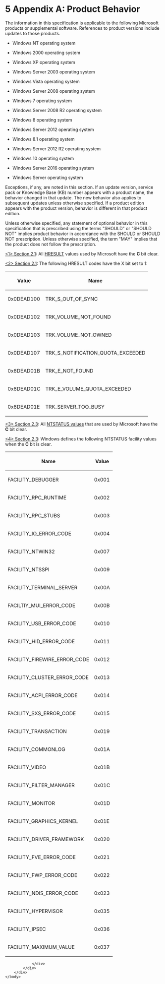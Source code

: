 <html dir="LTR" xmlns:mshelp="http://msdn.microsoft.com/mshelp" xmlns:ddue="http://ddue.schemas.microsoft.com/authoring/2003/5" xmlns:xlink="http://www.w3.org/1999/xlink" xmlns:tool="http://www.microsoft.com/tooltip">
    <head>
        <meta http-equiv="Content-Type" content="text/html; CHARSET=utf-8"></meta>
        <meta name="save" content="history"></meta>
        <title>5 Appendix A: Product Behavior</title>
        <xml>
            <mshelp:toctitle title="5 Appendix A: Product Behavior"></mshelp:toctitle>
            <mshelp:rltitle title="[MS-ERREF]: Appendix A: Product Behavior"></mshelp:rltitle>
            <mshelp:keyword index="A" term="1714a7aa-8e53-4076-8f8d-75073b780a41"></mshelp:keyword>
            <mshelp:attr name="DCSext.ContentType" value="open specification"></mshelp:attr>
            <mshelp:attr name="AssetID" value="1714a7aa-8e53-4076-8f8d-75073b780a41"></mshelp:attr>
            <mshelp:attr name="TopicType" value="kbRef"></mshelp:attr>
            <mshelp:attr name="DCSext.Title" value="[MS-ERREF]: Appendix A: Product Behavior" />
        </xml>
    </head>
    <body>
        <div id="header">
            <h1 class="heading">5 Appendix A: Product Behavior</h1>
        </div>
        <div id="mainSection">
            <div id="mainBody">
                <div id="allHistory" class="saveHistory"></div>
                <div id="sectionSection0" class="section" name="collapseableSection">
                    

<p>The information in this specification is applicable to the
following Microsoft products or supplemental software. References to product
versions include updates to those products.</p>

<ul><li><p><span><span> 
</span></span>Windows NT operating system</p>

</li><li><p><span><span> 
</span></span>Windows 2000 operating system</p>

</li><li><p><span><span> 
</span></span>Windows XP operating system</p>

</li><li><p><span><span> 
</span></span>Windows Server 2003 operating system</p>

</li><li><p><span><span> 
</span></span>Windows Vista operating system</p>

</li><li><p><span><span> 
</span></span>Windows Server 2008 operating system</p>

</li><li><p><span><span> 
</span></span>Windows 7 operating system</p>

</li><li><p><span><span> 
</span></span>Windows Server 2008 R2 operating system</p>

</li><li><p><span><span> 
</span></span>Windows 8 operating system</p>

</li><li><p><span><span> 
</span></span>Windows Server 2012 operating system</p>

</li><li><p><span><span> 
</span></span>Windows 8.1 operating system</p>

</li><li><p><span><span> 
</span></span>Windows Server 2012 R2 operating system</p>

</li><li><p><span><span> 
</span></span>Windows 10 operating system</p>

</li><li><p><span><span> 
</span></span>Windows Server 2016 operating system </p>

</li><li><p><span><span> 
</span></span>Windows Server operating system </p>

</li></ul><p>Exceptions, if any, are noted in this section. If an update
version, service pack or Knowledge Base (KB) number appears with a product
name, the behavior changed in that update. The new behavior also applies to
subsequent updates unless otherwise specified. If a product edition appears
with the product version, behavior is different in that product edition.</p>

<p>Unless otherwise specified, any statement of optional
behavior in this specification that is prescribed using the terms
&quot;SHOULD&quot; or &quot;SHOULD NOT&quot; implies product behavior in
accordance with the SHOULD or SHOULD NOT prescription. Unless otherwise specified,
the term &quot;MAY&quot; implies that the product does not follow the
prescription.</p>

<p><a id="Appendix_A_1"></a><a href="0642cb2f-2075-4469-918c-4441e69c548a.md#Appendix_A_Target_1">&lt;1&gt;
Section 2.1</a>: All <a href="6b46e050-0761-44b1-858b-9b37a74ca32e.md#gt_799103ab-b3cb-4eab-8c55-322821b2b235">HRESULT</a>
values used by Microsoft have the <b>C</b> bit clear.</p>

<p><a id="Appendix_A_2"></a><a href="0642cb2f-2075-4469-918c-4441e69c548a.md#Appendix_A_Target_2">&lt;2&gt;
Section 2.1</a>: The following HRESULT codes have the X bit set to 1:</p>

<table>
 <thead>
  <tr>
   <th>
   <p>Value</p>
   </th>
   <th>
   <p>Name</p>
   </th>
  </tr>
 </thead>
 <tr>
  <td>
  <p>0x0DEAD100</p>
  </td>
  <td>
  <p>TRK_S_OUT_OF_SYNC</p>
  </td>
 </tr>
 <tr>
  <td>
  <p>0x0DEAD102</p>
  </td>
  <td>
  <p>TRK_VOLUME_NOT_FOUND</p>
  </td>
 </tr>
 <tr>
  <td>
  <p>0x0DEAD103</p>
  </td>
  <td>
  <p>TRK_VOLUME_NOT_OWNED</p>
  </td>
 </tr>
 <tr>
  <td>
  <p>0x0DEAD107</p>
  </td>
  <td>
  <p>TRK_S_NOTIFICATION_QUOTA_EXCEEDED</p>
  </td>
 </tr>
 <tr>
  <td>
  <p>0x8DEAD01B</p>
  </td>
  <td>
  <p>TRK_E_NOT_FOUND</p>
  </td>
 </tr>
 <tr>
  <td>
  <p>0x8DEAD01C</p>
  </td>
  <td>
  <p>TRK_E_VOLUME_QUOTA_EXCEEDED</p>
  </td>
 </tr>
 <tr>
  <td>
  <p>0x8DEAD01E</p>
  </td>
  <td>
  <p>TRK_SERVER_TOO_BUSY</p>
  </td>
 </tr>
</table>

<p><a id="Appendix_A_3"></a><a href="87fba13e-bf06-450e-83b1-9241dc81e781.md#Appendix_A_Target_3">&lt;3&gt;
Section 2.3</a>: All <a href="87fba13e-bf06-450e-83b1-9241dc81e781.md">NTSTATUS
values</a> that are used by Microsoft have the <b>C</b> bit clear.</p>

<p><a id="Appendix_A_4"></a><a href="87fba13e-bf06-450e-83b1-9241dc81e781.md#Appendix_A_Target_4">&lt;4&gt;
Section 2.3</a>: Windows defines the following NTSTATUS facility values when
the <b>C</b> bit is clear.</p>

<table>
 <thead>
  <tr>
   <th>
   <p>Name</p>
   </th>
   <th>
   <p>Value</p>
   </th>
  </tr>
 </thead>
 <tr>
  <td>
  <p>FACILITY_DEBUGGER</p>
  </td>
  <td>
  <p>0x001</p>
  </td>
 </tr>
 <tr>
  <td>
  <p>FACILITY_RPC_RUNTIME</p>
  </td>
  <td>
  <p>0x002</p>
  </td>
 </tr>
 <tr>
  <td>
  <p>FACILITY_RPC_STUBS</p>
  </td>
  <td>
  <p>0x003</p>
  </td>
 </tr>
 <tr>
  <td>
  <p>FACILITY_IO_ERROR_CODE</p>
  </td>
  <td>
  <p>0x004</p>
  </td>
 </tr>
 <tr>
  <td>
  <p>FACILITY_NTWIN32</p>
  </td>
  <td>
  <p>0x007</p>
  </td>
 </tr>
 <tr>
  <td>
  <p>FACILITY_NTSSPI</p>
  </td>
  <td>
  <p>0x009</p>
  </td>
 </tr>
 <tr>
  <td>
  <p>FACILITY_TERMINAL_SERVER</p>
  </td>
  <td>
  <p>0x00A</p>
  </td>
 </tr>
 <tr>
  <td>
  <p>FACILTIY_MUI_ERROR_CODE</p>
  </td>
  <td>
  <p>0x00B</p>
  </td>
 </tr>
 <tr>
  <td>
  <p>FACILITY_USB_ERROR_CODE</p>
  </td>
  <td>
  <p>0x010</p>
  </td>
 </tr>
 <tr>
  <td>
  <p>FACILITY_HID_ERROR_CODE</p>
  </td>
  <td>
  <p>0x011</p>
  </td>
 </tr>
 <tr>
  <td>
  <p>FACILITY_FIREWIRE_ERROR_CODE</p>
  </td>
  <td>
  <p>0x012</p>
  </td>
 </tr>
 <tr>
  <td>
  <p>FACILITY_CLUSTER_ERROR_CODE</p>
  </td>
  <td>
  <p>0x013</p>
  </td>
 </tr>
 <tr>
  <td>
  <p>FACILITY_ACPI_ERROR_CODE</p>
  </td>
  <td>
  <p>0x014</p>
  </td>
 </tr>
 <tr>
  <td>
  <p>FACILITY_SXS_ERROR_CODE</p>
  </td>
  <td>
  <p>0x015</p>
  </td>
 </tr>
 <tr>
  <td>
  <p>FACILITY_TRANSACTION</p>
  </td>
  <td>
  <p>0x019</p>
  </td>
 </tr>
 <tr>
  <td>
  <p>FACILITY_COMMONLOG</p>
  </td>
  <td>
  <p>0x01A</p>
  </td>
 </tr>
 <tr>
  <td>
  <p>FACILITY_VIDEO</p>
  </td>
  <td>
  <p>0x01B</p>
  </td>
 </tr>
 <tr>
  <td>
  <p>FACILITY_FILTER_MANAGER</p>
  </td>
  <td>
  <p>0x01C</p>
  </td>
 </tr>
 <tr>
  <td>
  <p>FACILITY_MONITOR</p>
  </td>
  <td>
  <p>0x01D</p>
  </td>
 </tr>
 <tr>
  <td>
  <p>FACILITY_GRAPHICS_KERNEL</p>
  </td>
  <td>
  <p>0x01E</p>
  </td>
 </tr>
 <tr>
  <td>
  <p>FACILITY_DRIVER_FRAMEWORK</p>
  </td>
  <td>
  <p>0x020</p>
  </td>
 </tr>
 <tr>
  <td>
  <p>FACILITY_FVE_ERROR_CODE</p>
  </td>
  <td>
  <p>0x021</p>
  </td>
 </tr>
 <tr>
  <td>
  <p>FACILITY_FWP_ERROR_CODE</p>
  </td>
  <td>
  <p>0x022</p>
  </td>
 </tr>
 <tr>
  <td>
  <p>FACILITY_NDIS_ERROR_CODE</p>
  </td>
  <td>
  <p>0x023</p>
  </td>
 </tr>
 <tr>
  <td>
  <p>FACILITY_HYPERVISOR</p>
  </td>
  <td>
  <p>0x035</p>
  </td>
 </tr>
 <tr>
  <td>
  <p>FACILITY_IPSEC</p>
  </td>
  <td>
  <p>0x036</p>
  </td>
 </tr>
 <tr>
  <td>
  <p>FACILITY_MAXIMUM_VALUE</p>
  </td>
  <td>
  <p>0x037</p>
  </td>
 </tr>
</table>

<p> </p>


                </div>
            </div>
        </div>
    </body>
</html>